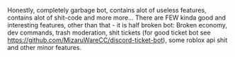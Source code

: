 Honestly, completely garbage bot, contains alot of useless features, contains alot of shit-code and more more...
There are FEW kinda good and interesting features, other than that - it is half broken bot:
Broken economy, dev commands, trash moderation, shit tickets (for good ticket bot see https://github.com/MizaruWareCC/discord-ticket-bot), some roblox api shit and other minor features.
